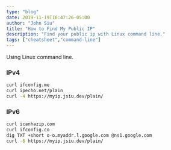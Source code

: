 ```yaml
---
type: "blog"
date: 2019-11-19T16:47:26-05:00
author: "John Siu"
title: "How to Find My Public IP"
description: "Find your public ip with Linux command line."
tags: ["cheatsheet","command-line"]
---
```

Using Linux command line.
<!--more-->

### IPv4

```sh
curl ifconfig.me
curl ipecho.net/plain
curl -4 https://myip.jsiu.dev/plain/
```

### IPv6

```sh
curl icanhazip.com
curl ifconfig.co
dig TXT +short o-o.myaddr.l.google.com @ns1.google.com
curl -6 https://myip.jsiu.dev/plain/
```
